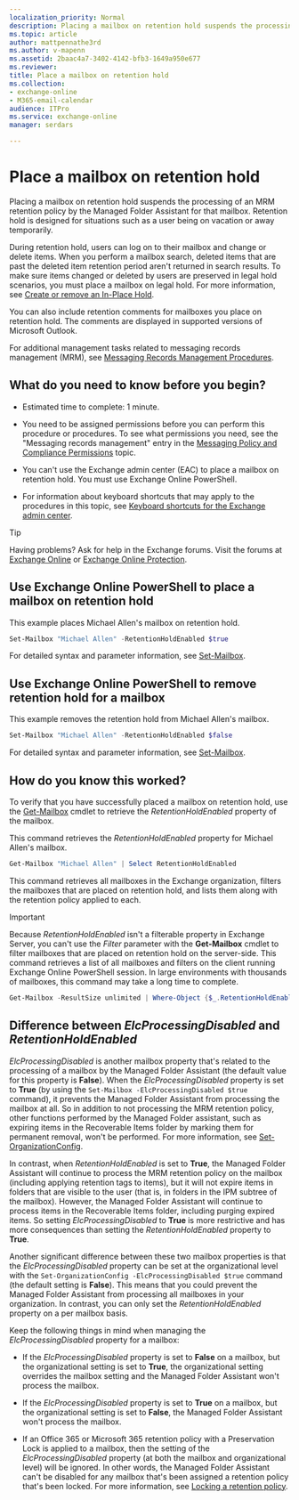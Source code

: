```yaml
---
localization_priority: Normal
description: Placing a mailbox on retention hold suspends the processing of a retention policy or managed folder mailbox policy for that mailbox. Retention hold is designed for situations such as a user being on vacation or away temporarily.
ms.topic: article
author: mattpennathe3rd
ms.author: v-mapenn
ms.assetid: 2baac4a7-3402-4142-bfb3-1649a950e677
ms.reviewer: 
title: Place a mailbox on retention hold
ms.collection: 
- exchange-online
- M365-email-calendar
audience: ITPro
ms.service: exchange-online
manager: serdars

---
```


# Place a mailbox on retention hold

Placing a mailbox on retention hold suspends the processing of an MRM retention policy by the Managed Folder Assistant for that mailbox. Retention hold is designed for situations such as a user being on vacation or away temporarily.

During retention hold, users can log on to their mailbox and change or delete items. When you perform a mailbox search, deleted items that are past the deleted item retention period aren't returned in search results. To make sure items changed or deleted by users are preserved in legal hold scenarios, you must place a mailbox on legal hold. For more information, see [Create or remove an In-Place Hold](../../security-and-compliance/create-or-remove-in-place-holds.md).

You can also include retention comments for mailboxes you place on retention hold. The comments are displayed in supported versions of Microsoft Outlook.

For additional management tasks related to messaging records management (MRM), see [Messaging Records Management Procedures](https://technet.microsoft.com/library/bc2ff408-4a2b-4202-9515-e3e922a6320d.aspx).

## What do you need to know before you begin?

- Estimated time to complete: 1 minute.

- You need to be assigned permissions before you can perform this procedure or procedures. To see what permissions you need, see the "Messaging records management" entry in the [Messaging Policy and Compliance Permissions](https://technet.microsoft.com/library/ec4d3b9f-b85a-4cb9-95f5-6fc149c3899b.aspx) topic.

- You can't use the Exchange admin center (EAC) to place a mailbox on retention hold. You must use Exchange Online PowerShell.

- For information about keyboard shortcuts that may apply to the procedures in this topic, see [Keyboard shortcuts for the Exchange admin center](../../accessibility/keyboard-shortcuts-in-admin-center.md).

> [!TIP]
> Having problems? Ask for help in the Exchange forums. Visit the forums at [Exchange Online](https://go.microsoft.com/fwlink/p/?linkId=267542) or [Exchange Online Protection](https://go.microsoft.com/fwlink/p/?linkId=285351).

## Use Exchange Online PowerShell to place a mailbox on retention hold

This example places Michael Allen's mailbox on retention hold.

```PowerShell
Set-Mailbox "Michael Allen" -RetentionHoldEnabled $true
```

For detailed syntax and parameter information, see [Set-Mailbox](https://docs.microsoft.com/powershell/module/exchange/mailboxes/set-mailbox).

## Use Exchange Online PowerShell to remove retention hold for a mailbox

This example removes the retention hold from Michael Allen's mailbox.

```PowerShell
Set-Mailbox "Michael Allen" -RetentionHoldEnabled $false
```

For detailed syntax and parameter information, see [Set-Mailbox](https://docs.microsoft.com/powershell/module/exchange/mailboxes/set-mailbox).

## How do you know this worked?

To verify that you have successfully placed a mailbox on retention hold, use the [Get-Mailbox](https://docs.microsoft.com/powershell/module/exchange/mailboxes/get-mailbox) cmdlet to retrieve the *RetentionHoldEnabled* property of the mailbox.

This command retrieves the *RetentionHoldEnabled* property for Michael Allen's mailbox.

```PowerShell
Get-Mailbox "Michael Allen" | Select RetentionHoldEnabled
```

This command retrieves all mailboxes in the Exchange organization, filters the mailboxes that are placed on retention hold, and lists them along with the retention policy applied to each.

> [!IMPORTANT]
> Because *RetentionHoldEnabled* isn't a filterable property in Exchange Server, you can't use the _Filter_ parameter with the **Get-Mailbox** cmdlet to filter mailboxes that are placed on retention hold on the server-side. This command retrieves a list of all mailboxes and filters on the client running Exchange Online PowerShell session. In large environments with thousands of mailboxes, this command may take a long time to complete.

```PowerShell
Get-Mailbox -ResultSize unlimited | Where-Object {$_.RetentionHoldEnabled -eq $true} | Format-Table Name,RetentionPolicy,RetentionHoldEnabled -Auto
```

## Difference between *ElcProcessingDisabled* and *RetentionHoldEnabled*

*ElcProcessingDisabled* is another mailbox property that's related to the processing of a mailbox by the Managed Folder Assistant (the default value for this property is **False**). When the *ElcProcessingDisabled* property is set to **True** (by using the `Set-Mailbox -ElcProcessingDisabled $true` command), it prevents the Managed Folder Assistant from processing the mailbox at all. So in addition to not processing the MRM retention policy, other functions performed by the Managed Folder assistant, such as expiring items in the Recoverable Items folder by marking them for permanent removal, won't be performed. For more information, see [Set-OrganizationConfig](https://docs.microsoft.com/powershell/module/exchange/organization/set-organizationconfig).

In contrast, when *RetentionHoldEnabled* is set to **True**, the Managed Folder Assistant will continue to process the MRM retention policy on the mailbox (including applying retention tags to items), but it will not expire items in folders that are visible to the user (that is, in folders in the IPM subtree of the mailbox). However, the Managed Folder Assistant will continue to process items in the Recoverable Items folder, including purging expired items. So setting *ElcProcessingDisabled* to **True** is more restrictive and has more consequences than setting the *RetentionHoldEnabled* property to **True**.

Another significant difference between these two mailbox properties is that the *ElcProcessingDisabled* property can be set at the organizational level with the `Set-OrganizationConfig -ElcProcessingDisabled $true` command (the default setting is **False**). This means that you could prevent the Managed Folder Assistant from processing all mailboxes in your organization. In contrast, you can only set the *RetentionHoldEnabled* property on a per mailbox basis.

Keep the following things in mind when managing the *ElcProcessingDisabled* property for a mailbox:

- If the *ElcProcessingDisabled* property is set to **False** on a mailbox, but the organizational setting is set to **True**, the organizational setting overrides the mailbox setting and the Managed Folder Assistant won't process the mailbox.

- If the *ElcProcessingDisabled* property is set to **True** on a mailbox, but the organizational setting is set to **False**,  the Managed Folder Assistant won't process the mailbox.

- If an Office 365 or Microsoft 365 retention policy with a Preservation Lock is applied to a mailbox, then the setting of the *ElcProcessingDisabled* property (at both the mailbox and organizational level) will be ignored. In other words, the Managed Folder Assistant can't be disabled for any mailbox that's been assigned a retention policy that's been locked. For more information, see [Locking a retention policy](https://docs.microsoft.com/microsoft-365/compliance/retention-policies#locking-a-retention-policy).
